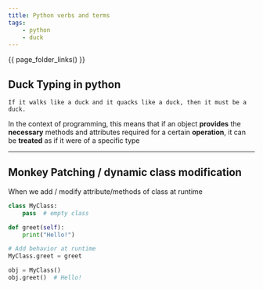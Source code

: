 ```yaml
---
title: Python verbs and terms
tags:
    - python
    - duck
---
```


{{ page_folder_links() }}

## Duck Typing in python

```
If it walks like a duck and it quacks like a duck, then it must be a duck.
```

In the context of programming, this means that if an object **provides** the **necessary** methods and attributes required for a certain **operation**, it can be **treated** as if it were of a specific type


---

## Monkey Patching / dynamic class modification

When we add / modify attribute/methods of class at runtime

```python
class MyClass:
    pass  # empty class

def greet(self):
    print("Hello!")

# Add behavior at runtime
MyClass.greet = greet

obj = MyClass()
obj.greet()  # Hello!

```
